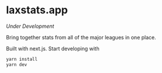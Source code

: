 # laxstats.app

_Under Development_

Bring together stats from all of the major leagues in one place.

Built with next.js. Start developing with

```bash
yarn install
yarn dev
```
